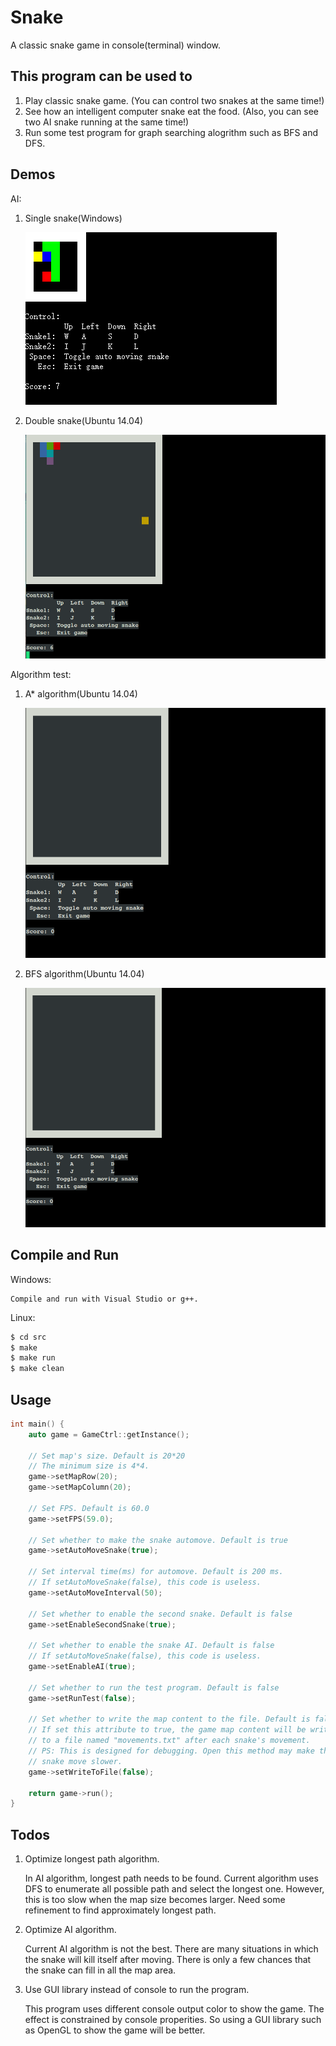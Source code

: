 # Snake

A classic snake game in console(terminal) window. 

## This program can be used to

1. Play classic snake game. (You can control two snakes at the same time!)
2. See how an intelligent computer snake eat the food. (Also, you can see two AI snake running at the same time!)
3. Run some test program for graph searching alogrithm such as BFS and DFS.
	
## Demos

AI:

1. Single snake(Windows)

   ![](img/img_AI_1.gif)
   
2. Double snake(Ubuntu 14.04)

   ![](img/img_AI_2.gif)
   
Algorithm test:

1. A* algorithm(Ubuntu 14.04)

   ![](img/img_Astar.gif)
   
2. BFS algorithm(Ubuntu 14.04)

   ![](img/img_BFS.gif)
   
## Compile and Run

Windows:

	Compile and run with Visual Studio or g++.
	
Linux:

```bash
$ cd src
$ make
$ make run
$ make clean
```
	
## Usage

```c++
int main() {
    auto game = GameCtrl::getInstance();

    // Set map's size. Default is 20*20
    // The minimum size is 4*4.
    game->setMapRow(20);
    game->setMapColumn(20);

    // Set FPS. Default is 60.0
    game->setFPS(59.0);

    // Set whether to make the snake automove. Default is true
    game->setAutoMoveSnake(true);

    // Set interval time(ms) for automove. Default is 200 ms.
    // If setAutoMoveSnake(false), this code is useless.
    game->setAutoMoveInterval(50);

    // Set whether to enable the second snake. Default is false
    game->setEnableSecondSnake(true);

    // Set whether to enable the snake AI. Default is false
    // If setAutoMoveSnake(false), this code is useless.
    game->setEnableAI(true);

    // Set whether to run the test program. Default is false
    game->setRunTest(false);

    // Set whether to write the map content to the file. Default is false
    // If set this attribute to true, the game map content will be written
    // to a file named "movements.txt" after each snake's movement.
    // PS: This is designed for debugging. Open this method may make the
    // snake move slower.
    game->setWriteToFile(false);

    return game->run();
}
```

## Todos

1. Optimize longest path algorithm.

   In AI algorithm, longest path needs to be found. Current algorithm uses DFS to enumerate all possible path and select the longest one. However, this is too slow when the map size becomes larger. Need some refinement to find approximately longest path.

2. Optimize AI algorithm.

   Current AI algorithm is not the best. There are many situations in which the snake will kill itself after moving. There is only a few chances that the snake can fill in all the map area.

3. Use GUI library instead of console to run the program.

   This program uses different console output color to show the game. The effect is constrained by console properities. So using a GUI library such as OpenGL to show the game will be better. 
